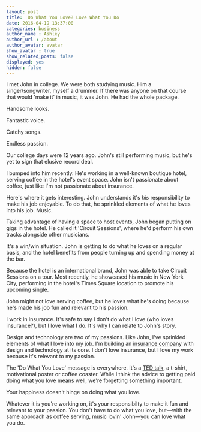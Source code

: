 ```yaml
---
layout: post
title:  Do What You Love? Love What You Do
date: 2016-04-19 13:37:00
categories: business
author_name : Ashley
author_url : /about
author_avatar: avatar
show_avatar : true
show_related_posts: false
displayed: yes
hidden: false
---
```


I met John in college. We were both studying music. Him a singer/songwriter, myself a drummer. If there was anyone on that course that would 'make it' in music, it was John. He had the whole package.

Handsome looks.

Fantastic voice.

Catchy songs.

Endless passion.

Our college days were 12 years ago. John's still performing music, but he's yet to sign that elusive record deal.

I bumped into him recently. He's working in a well-known boutique hotel, serving coffee in the hotel's event space. John isn't passionate about coffee, just like I'm not passionate about insurance.

Here's where it gets interesting. John understands it's _his_ responsibility to make his job enjoyable. To do that, he sprinkled elements of what he loves into his job. Music.

Taking advantage of having a space to host events, John began putting on gigs in the hotel. He called it 'Circuit Sessions', where he'd perform his own tracks alongside other musicians.

It's a win/win situation. John is getting to do what he loves on a regular basis, and the hotel benefits from people turning up and spending money at the bar.

Because the hotel is an international brand, John was able to take Circuit Sessions on a tour. Most recently, he showcased his music in New York City, performing in the hotel's Times Square location to promote his upcoming single.

John might not love serving coffee, but he loves what he's doing because he's made his job fun and relevant to his passion.

I work in insurance. It's safe to say I don't do what I love (who loves insurance?), but I love what I do. It's why I can relate to John's story.

Design and technology are two of my passions. Like John, I've sprinkled elements of what I love into my job. I'm building an <a href="http://insurancebyjack.co.uk">insurance company</a> with design and technology at its core. I don't love insurance, but I love my work because it's relevant to my passion.

The 'Do What You Love' message is everywhere. It's a <a href="https://www.ted.com/talks/gary_vaynerchuk_do_what_you_love_no_excuses">TED talk</a>, a t-shirt, motivational poster or coffee coaster. While I think the advice to getting paid doing what you love means well, we're forgetting something important.

Your happiness doesn't hinge on doing what you love.

Whatever it is you're working on, it's your responsibilty to make it fun and relevant to your passion. You don't have to do what you love, but—with the same approach as coffee serving, music lovin' John—you can love what you do.